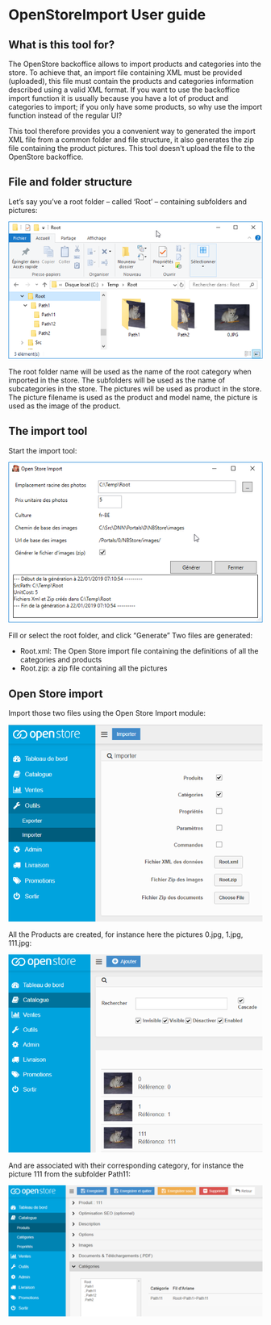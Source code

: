 # OpenStoreImport User guide
## What is this tool for?
The OpenStore backoffice allows to import products and categories into the store.
To achieve that, an import file containing XML must be provided (uploaded), this file must contain the products and categories information described using a valid XML format.
If you want to use the backoffice import function it is usually because you have a lot of product and categories to import;
if you only have some products, so why use the import function instead of the regular UI?

This tool therefore provides you a convenient way to generated the import XML file from a common folder and file structure, 
it also generates the zip file containing the product pictures.
This tool doesn't upload the file to the OpenStore backoffice.

## File and folder structure
Let’s say you’ve a root folder – called ‘Root’ – containing subfolders and pictures:

![Folders](docFolder.png "Folders")

The root folder name will be used as the name of the root category when imported in the store.
The subfolders will be used as the name of subcategories in the store.
The pictures will be used as product in the store. The picture filename is used as the product and model name, the picture is used as the image of the product.
## The import tool
Start the import tool:

![Import Tool Main Window](docMainWindow.png "Import Tool Main Window")

Fill or select the root folder, and click “Generate”
Two files are generated:
* Root.xml: The Open Store import file containing the definitions of all the categories and products
* Root.zip: a zip file containing all the pictures
## Open Store import
Import those two files using the Open Store Import module:

![Open Store Backoffice Import screen](docOpenStoreImportModule.png "Open Store Backoffice Import screen")

All the Products are created, for instance here the pictures 0.jpg, 1.jpg, 111.jpg:

![Open Store Backoffice Catalog screen](docOpenStoreCatalog.png "Open Store Backoffice Catalog screen")

And are associated with their corresponding category, for instance the picture 111 from the subfolder Path11:

![Open Store Backoffice Product screen](docOpenStoreProduct.png "Open Store Backoffice Product screen")


